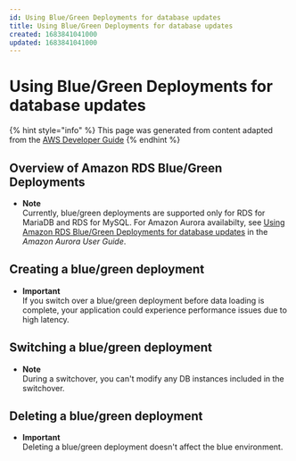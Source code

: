 ```yaml
---
id: Using Blue/Green Deployments for database updates
title: Using Blue/Green Deployments for database updates
created: 1683841041000
updated: 1683841041000
---
```

# Using Blue/Green Deployments for database updates

{% hint style="info" %}
This page was generated from content adapted from the [AWS Developer Guide](https://github.com/awsdocs/amazon-rds-user-guide.git)
{% endhint %}

## Overview of Amazon RDS Blue/Green Deployments

- **Note**  
Currently, blue/green deployments are supported only for RDS for MariaDB and RDS for MySQL\. For Amazon Aurora availabilty, see [Using Amazon RDS Blue/Green Deployments for database updates](https://docs.aws.amazon.com/AmazonRDS/latest/AuroraUserGuide/blue-green-deployments.html) in the *Amazon Aurora User Guide*\.


## Creating a blue/green deployment

- **Important**  
If you switch over a blue/green deployment before data loading is complete, your application could experience performance issues due to high latency\.


## Switching a blue/green deployment

- **Note**  
During a switchover, you can't modify any DB instances included in the switchover\.


## Deleting a blue/green deployment

- **Important**  
Deleting a blue/green deployment doesn't affect the blue environment\.

